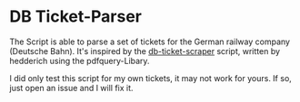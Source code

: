 # DB Ticket-Parser

The Script is able to parse a set of tickets for the German railway company (Deutsche Bahn). It's inspired by the [db-ticket-scraper](https://github.com/hedderich/db-ticket-scraper) script, written by hedderich using the pdfquery-Libary.

I did only test this script for my own tickets, it may not work for yours. If so, just open an issue and I will fix it.